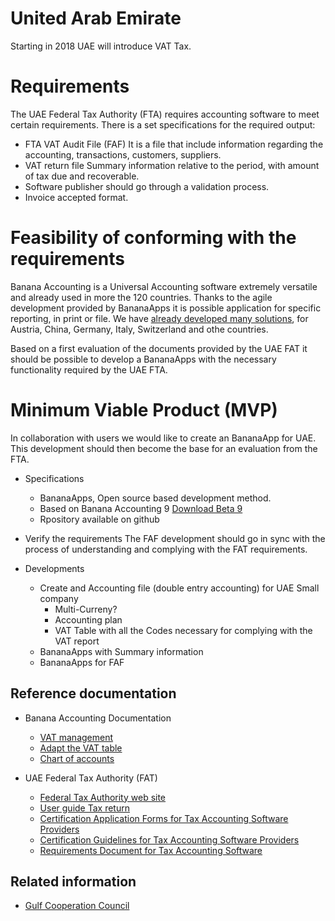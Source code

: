 # United Arab Emirate

Starting in 2018 UAE will introduce VAT Tax.

# Requirements
The UAE Federal Tax Authority (FTA) requires accounting software to meet certain requirements. There is a set specifications for the required output:
* FTA VAT Audit File (FAF)
  It is a file that include information regarding the accounting, transactions, customers, suppliers.
* VAT return file 
  Summary information relative to the period, with amount of tax due and recoverable.
* Software publisher should go through a validation process.
* Invoice accepted format.

# Feasibility of conforming with the requirements 
Banana Accounting is a Universal Accounting software extremely versatile and already used in more the 120 countries.
Thanks to the agile development provided by BananaApps it is possible application for specific reporting, in print or file.
We have [already developed many solutions](https://www.banana.ch/doc9/en/node/9058), for Austria, China, Germany, Italy, Switzerland and othe countries.
  
Based on a first evaluation of the documents provided by the UAE FAT it should be possible to develop a BananaApps with the necessary functionality required by the UAE FTA.

# Minimum Viable Product (MVP)

In collaboration with users we would like to create an BananaApp for UAE. 
This development should then become the base for an evaluation from the FTA.

* Specifications
  * BananaApps, Open source based development method.
  * Based on Banana Accounting 9 [Download Beta 9](https://www.banana.ch/en/node/10142)
  * Rpository available on github

* Verify the requirements
  The FAF development should go in sync with the process of understanding and complying with the FAT requirements.

* Developments
  * Create and Accounting file (double entry accounting) for UAE Small company
    * Multi-Curreny?
	* Accounting plan 
    * VAT Table with all the Codes necessary for complying with the VAT report  
  * BananaApps with Summary information
  * BananaApps for FAF 

## Reference documentation 
* Banana Accounting Documentation
  * [VAT management](https://www.banana.ch/doc9/en/node/5079)
  * [Adapt the VAT table](https://www.banana.ch/doc9/en/node/8251)
  * [Chart of accounts](https://www.banana.ch/doc9/en/node/3838)
  
* UAE Federal Tax Authority (FAT)
  * [Federal Tax Authority web site](https://www.tax.gov.ae/requirement-tax-accounting.aspx)
  * [User guide Tax return](https://home.kpmg.com/content/dam/kpmg/ae/pdf/userguide-excise-tax-returns-uae.pdf)
  * [Certification Application Forms for Tax Accounting Software Providers](https://www.tax.gov.ae/pdf/application-forms-for-tax-accounting-software.pdf)
  * [Certification Guidelines for Tax Accounting Software Providers](https://www.tax.gov.ae/pdf/certification-guidelines-for-tax-accounting-software.pdf)
  * [Requirements Document for Tax Accounting Software](https://www.tax.gov.ae/pdf/requirement-document-for-tax-accounting-software.pdf)

## Related information
* [Gulf Cooperation Council](https://en.wikipedia.org/wiki/Gulf_Cooperation_Council)
